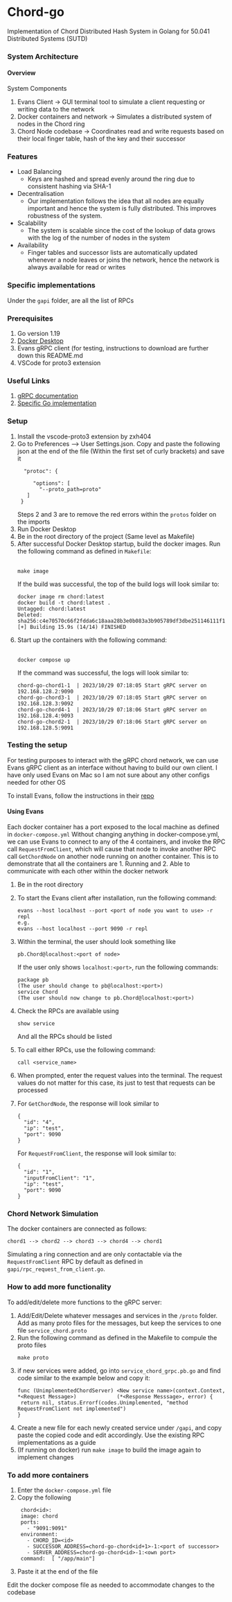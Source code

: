 # Chord-go
Implementation of Chord Distributed Hash System in Golang for 50.041 Distributed Systems (SUTD)

### System Architecture

#### Overview

System Components
1. Evans Client -> GUI terminal tool to simulate a client requesting or writing data to the network
2. Docker containers and network -> Simulates a distributed system of nodes in the Chord ring
3. Chord Node codebase -> Coordinates read and write requests based on their local finger table, hash of the key and their successor

### Features
* Load Balancing
	* Keys are hashed and spread evenly around the ring due to consistent hashing via SHA-1
* Decentralisation
  	* Our implementation follows the idea that all nodes are equally important and hence the system is fully distributed. This improves robustness of the system.
* Scalability
  	* The system is scalable since the cost of the lookup of data grows with the log of the number of nodes in the system
* Availability
  	* Finger tables and successor lists are automatically updated whenever a node leaves or joins the network, hence the network is always available for read or writes

### Specific implementations
Under the `gapi` folder, are all the list of RPCs 
### Prerequisites
1. Go version 1.19
2. [Docker Desktop](https://www.docker.com/products/docker-desktop/)
3. Evans gRPC client (for testing, instructions to download are further down this README.md
4. VSCode for proto3 extension

### Useful Links
1. [gRPC documentation](https://grpc.io/docs/what-is-grpc/introduction/)
2. [Specific Go implementation](https://grpc.io/docs/languages/go/basics/)

### Setup
1. Install the vscode-proto3 extension by zxh404
2. Go to Preferences --> User Settings.json. Copy and paste the following json at the end of the file (Within the first set of curly brackets) and save it
   ```
     "protoc": {
      
        "options": [
          "--proto_path=proto"
      ]
    }
   ```
   Steps 2 and 3 are to remove the red errors within the `protos` folder on the imports
3. Run Docker Desktop
4. Be in the root directory of the project (Same level as Makefile)
5. After successful Docker Desktop startup, build the docker images. Run the following command as defined in ``Makefile``:
   <br><br>
    ```
    make image
    ```
   If the build was successful, the top of the build logs will look similar to:
    ```
    docker image rm chord:latest       
    docker build -t chord:latest .
    Untagged: chord:latest
    Deleted: sha256:c4e70570c66f2fdda6c18aaa28b3e0b083a3b905789df3dbe251146111f1154b
    [+] Building 15.9s (14/14) FINISHED
    ```
6. Start up the containers with the following command:
   <br><br>
   ```
   docker compose up
   ```
   If the command was successful, the logs will look similar to:
   ```
   chord-go-chord1-1  | 2023/10/29 07:18:05 Start gRPC server on 192.168.128.2:9090
   chord-go-chord3-1  | 2023/10/29 07:18:05 Start gRPC server on 192.168.128.3:9092
   chord-go-chord4-1  | 2023/10/29 07:18:06 Start gRPC server on 192.168.128.4:9093
   chord-go-chord2-1  | 2023/10/29 07:18:06 Start gRPC server on 192.168.128.5:9091
   ```

### Testing the setup
For testing purposes to interact with the gRPC chord network, we can use Evans gRPC client as an interface without 
having to build our own client. I have only used Evans on Mac so I am not sure about any other configs needed for other
OS

To install Evans, follow the instructions in their [repo](https://github.com/ktr0731/evans)

#### Using Evans
Each docker container has a port exposed to the local machine as defined in `docker-compose.yml` Without changing 
anything in docker-compose.yml, we can use Evans to connect to any of the 4 containers, and invoke the RPC call 
`RequestFromClient`, which will cause that node to invoke another RPC call `GetChordNode` on another node running 
on another container. This is to demonstrate that all the containers are 1. Running and 2. Able to communicate with
each other within the docker network

1. Be in the root directory 
2. To start the Evans client after installation, run the following command:
   ```
   evans --host localhost --port <port of node you want to use> -r repl
   e.g.
   evans --host localhost --port 9090 -r repl
   ```
3. Within the terminal, the user should look something like
   ```
   pb.Chord@localhost:<port of node>
   ```
   If the user only shows `localhost:<port>`, run the following commands:
   ```
   package pb
   (The user should change to pb@localhost:<port>)
   service Chord
   (The user should now change to pb.Chord@localhost:<port>)
   ```
4. Check the RPCs are available using
   ```
   show service
   ```
   And all the RPCs should be listed
   
6. To call either RPCs, use the following command:
   ```
   call <service_name>
   ```
7. When prompted, enter the request values into the terminal. The request values do not matter
   for this case, its just to test that requests can be processed
8. For `GetChordNode`, the response will look similar to
   ```
   {
     "id": "4",
     "ip": "test",
     "port": 9090
   }
   ```
   For `RequestFromClient`, the response will look similar to:
   ```
   {
     "id": "1",
     "inputFromClient": "1",
     "ip": "test",
     "port": 9090
   }
   ```
### Chord Network Simulation
The docker containers are connected as follows:
```
chord1 --> chord2 --> chord3 --> chord4 --> chord1
```
Simulating a ring connection and are only contactable via the `RequestFromClient` RPC by default as defined in `gapi/rpc_request_from_client.go`.

### How to add more functionality
To add/edit/delete more functions to the gRPC server:

1. Add/Edit/Delete whatever messages and services in the `/proto` folder. Add as many proto files for the messages, but keep the services to one file `service_chord.proto`
2. Run the following command as defined in the Makefile to compule the proto files
   ```
   make proto
   ```
3. if new services were added, go into `service_chord_grpc.pb.go` and find code similar to the example below and copy it:
   ```
   func (UnimplementedChordServer) <New service name>(context.Context, *<Request Message>)             (*<Response Messsage>, error) {
	return nil, status.Errorf(codes.Unimplemented, "method RequestFromClient not implemented")
   }
   ```
4. Create a new file for each newly created service under `/gapi`, and copy paste the copied code and edit accordingly. Use the existing RPC implementations as a guide
5. (If running on docker) run `make image` to build the image again to implement changes
   
### To add more containers
1. Enter the `docker-compose.yml` file
2. Copy the following
   ```
    chord<id>: 
    image: chord
    ports:
      - "9091:9091"
    environment:
      - CHORD_ID=<id>
      - SUCCESSOR_ADDRESS=chord-go-chord<id+1>-1:<port of successor>
      - SERVER_ADDRESS=chord-go-chord<id>-1:<own port>
    command:  [ "/app/main"]
   ```
3. Paste it at the end of the file

Edit the docker compose file as needed to accommodate changes to the codebase
   

